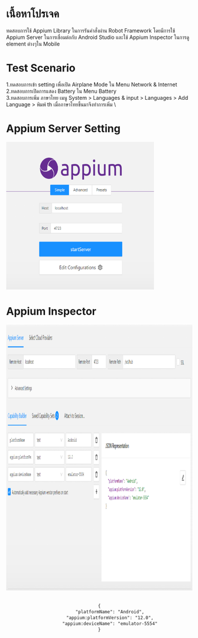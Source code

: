 # เนื้อหาโปรเจค
ทดสอบการใช้ Appium Library ในการรันคำสั่งผ่าน Robot Framework โดยมีการใช้ Appium Server ในการเชื่อมต่อกับ Android Studio และใช้ Appium Inspector ในการดู element ต่างๆใน Mobile

# Test Scenario
1.ทดสอบการเข้า setting เพื่อเปิด Airplane Mode ใน Menu Network & Internet \
2.ทดสอบการเปิดการแสดง Battery ใน Menu Battery \
3.ทดสอบการเพิ่ม ภาษาไทย เมนู System > Languages & input > Languages > Add Language >  พิมพ์ th เมื่อภาษาไทยขึ้นมาจึงทำการเพิ่ม \

# Appium Server Setting
<img src = 'image/Appium_server_setting.PNG' width="400" height="400">

# Appium Inspector
<img src = 'image/Appium_inspector.PNG' width="1280" height="720">

<div align="center"> 
<pre><code>
{
        "platformName": "Android",
        "appium:platformVersion": "12.0",
        "appium:deviceName": "emulator-5554"
}
</code></pre>
</div>
